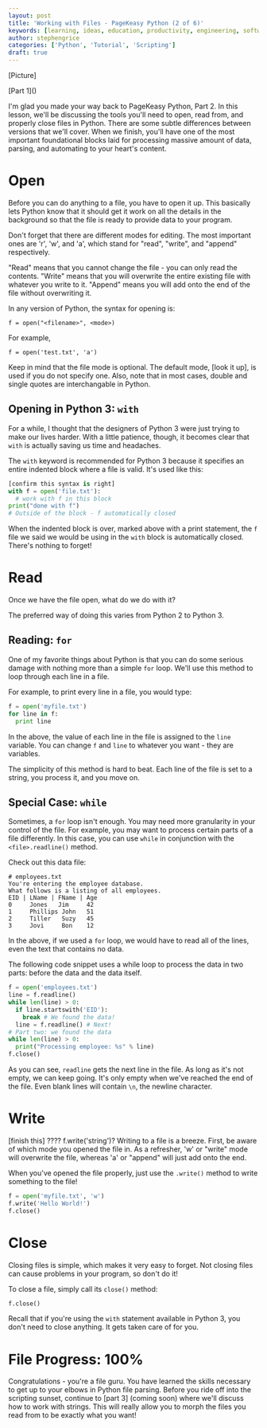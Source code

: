 ```yaml
---
layout: post
title: 'Working with Files - PageKeasy Python (2 of 6)'
keywords: [learning, ideas, education, productivity, engineering, software engineering, technology, python, scripting, pagekey, pagekeasy, files]
author: stephengrice
categories: ['Python', 'Tutorial', 'Scripting']
draft: true
---
```


\[Picture\]

\[Part 1\]()

I'm glad you made your way back to PageKeasy Python, Part 2. In this lesson, we'll be discussing the tools you'll need to open, read from, and properly close files in Python. There are some subtle differences between versions that we'll cover. When we finish, you'll have one of the most important foundational blocks laid for processing massive amount of data, parsing, and automating to your heart's content.

# Open

Before you can do anything to a file, you have to open it up. This basically lets Python know that it should get it work on all the details in the background so that the file is ready to provide data to your program.

Don't forget that there are different modes for editing. The most important ones are 'r', 'w', and 'a', which stand for "read", "write", and "append" respectively.

"Read" means that you cannot change the file - you can only read the contents. "Write" means that you will overwrite the entire existing file with whatever you write to it. "Append" means you will add onto the end of the file without overwriting it.

In any version of Python, the syntax for opening is:

`f = open("<filename>", <mode>)`

For example,

```
f = open('test.txt', 'a')
```

Keep in mind that the file mode is optional. The default mode, [look it up], is used if you do not specify one. Also, note that in most cases, double and single quotes are interchangable in Python.

## Opening in Python 3: `with`

For a while, I thought that the designers of Python 3 were just trying to make our lives harder. With a little patience, though, it becomes clear that `with` is actually saving us time and headaches.

The `with` keyword is recommended for Python 3 because it specifies an entire indented block where a file is valid. It's used like this:

```python
[confirm this syntax is right]
with f = open('file.txt'):
  # work with f in this block
print("done with f")
# Outside of the block - f automatically closed
```

When the indented block is over, marked above with a print statement, the `f` file we said we would be using in the `with` block is automatically closed. There's nothing to forget!

# Read

Once we have the file open, what do we do with it?

The preferred way of doing this varies from Python 2 to Python 3.

## Reading: `for`

One of my favorite things about Python is that you can do some serious damage with nothing more than a simple `for` loop. We'll use this method to loop through each line in a file.

For example, to print every line in a file, you would type:

```python
f = open('myfile.txt')
for line in f:
  print line
```

In the above, the value of each line in the file is assigned to the `line` variable. You can change `f` and `line` to whatever you want - they are variables.

The simplicity of this method is hard to beat. Each line of the file is set to a string, you process it, and you move on.

## Special Case: `while`

Sometimes, a `for` loop isn't enough. You may need more granularity in your control of the file. For example, you may want to process certain parts of a file differently. In this case, you can use `while` in conjunction with the `<file>.readline()` method.

Check out this data file:

```
# employees.txt
You're entering the employee database.
What follows is a listing of all employees.
EID | LName | FName | Age
0     Jones   Jim     42
1     Phillips John   51
2     Tiller   Suzy   45
3     Jovi     Bon    12   
```

In the above, if we used a `for` loop, we would have to read all of the lines, even the text that contains no data.

The following code snippet uses a while loop to process the data in two parts: before the data and the data itself.

```python
f = open('employees.txt')
line = f.readline()
while len(line) > 0:
  if line.startswith('EID'):
    break # We found the data!
  line = f.readline() # Next!
# Part two: we found the data
while len(line) > 0:
  print("Processing employee: %s" % line)
f.close()
```

As you can see, `readline` gets the next line in the file. As long as it's not empty, we can keep going. It's only empty when we've reached the end of the file. Even blank lines will contain `\n`, the newline character.

# Write

[finish this]
???? f.write('string')?
Writing to a file is a breeze. First, be aware of which mode you opened the file in. As a refresher, 'w' or "write" mode will overwrite the file, whereas 'a' or "append" will just add onto the end.

When you've opened the file properly, just use the `.write()` method to write something to the file!

```python
f = open('myfile.txt', 'w')
f.write('Hello World!')
f.close()
```

# Close

Closing files is simple, which makes it very easy to forget. Not closing files can cause problems in your program, so don't do it!

To close a file, simply call its `close()` method:

```python
f.close()
```

Recall that if you're using the `with` statement available in Python 3, you don't need to close anything. It gets taken care of for you.

# File Progress: 100%

Congratulations - you're a file guru. You have learned the skills necessary to get up to your elbows in Python file parsing. Before you ride off into the scripting sunset, continue to [part 3] (coming soon) where we'll discuss how to work with strings. This will really allow you to morph the files you read from to be exactly what you want!
